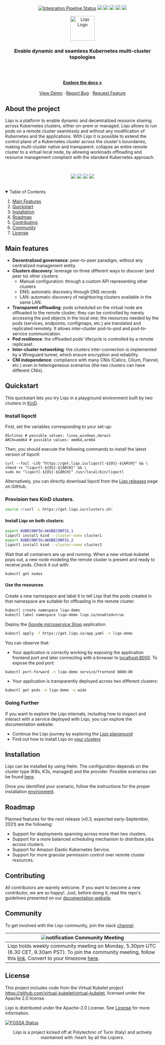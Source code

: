 <p align="center">
  <a href="https://github.com/liqotech/liqo/actions"><img src="https://github.com/liqotech/liqo/workflows/Go/badge.svg" alt="Integration Pipeline Status"></a>
  <a href="https://goreportcard.com/report/github.com/liqotech/liqo"><img src=https://goreportcard.com/badge/github.com/liqotech/liqo></a>
  <a href="https://coveralls.io/github/liqotech/liqo" alt="Liqo Test Coverage"><img src=https://coveralls.io/repos/github/liqotech/liqo/badge.svg?branch=master></a>
  <a href="https://app.fossa.com/projects/git%2Bgithub.com%2FLiqoTech%2Fliqo?ref=badge_shield" alt="FOSSA Status"><img src="https://app.fossa.com/api/projects/git%2Bgithub.com%2FLiqoTech%2Fliqo.svg?type=shield"/></a>
  <a href="https://join.slack.com/t/liqo-io/shared_invite/zt-h20212gg-g24YvN6MKiD9bacFeqZttQ"><img src=https://img.shields.io/badge/slack-liqo.io-yellow></a>
  <a href="https://twitter.com/liqo_io"><img src=https://img.shields.io/twitter/url/https/twitter.com/liqo_io.svg?style=social&label=Follow%20%40liqo_io></a>

  <br />
  <br />

  <a href="https://github.com/liqotech/liqo">
    <img alt="Liqo Logo" src="https://doc.liqo.io/images/logo-liqo-blue.svg" height="80">
  </a>

  <h3 align="center">Enable dynamic and seamless Kubernetes multi-cluster topologies</h3>
  <br />
  <br />
</p>

<p align="center">
    <a href="https://doc.liqo.io/"><strong>Explore the docs »</strong></a>
    <br />
    <br />
    <a href="https://www.youtube.com/watch?v=tHCKGwnmuAA&t=1s&ab_channel=Liqo">View Demo</a>
    ·
    <a href="https://github.com/liqotech/liqo/issues/new?assignees=&labels=&template=bug_report.md&title=">Report Bug</a>
    ·
    <a href="https://github.com/liqotech/liqo/issues/new?assignees=&labels=enhancement&template=feature_request.md&title=%5BFeature%5D">Request Feature</a>
</p>

## About the project

Liqo is a platform to enable dynamic and decentralized resource sharing across Kubernetes clusters, either on-prem or managed. Liqo allows to run pods on a remote cluster seamlessly and without any modification of Kubernetes and the applications. With Liqo it is possible to extend the control plane of a Kubernetes cluster across the cluster's boundaries, making multi-cluster native and transparent: collapse an entire remote cluster to a virtual local node, by allowing workloads offloading and resource management compliant with the standard Kubernetes approach.

<br />
<p align="center">
  <a href="https://doc.liqo.io/installation/?provider=GKE"><img src=https://img.shields.io/badge/Google%20GKE-supported-green></a>
  <a href="https://doc.liqo.io/installation/?provider=AKS" ><img src=https://img.shields.io/badge/Azure%20AKS-supported-green></a>
  <a href="https://doc.liqo.io/installation/?provider=EKS"><img src=https://img.shields.io/badge/Amazon%20EKS-supported-green></a>
  <img src=https://img.shields.io/badge/Openshift-in%20progress-orange>
</p>
<br />

<details open="open">
  <summary>Table of Contents</summary>
  <ol>
    <li><a href="#mainfeatures">Main Features</li>
    <li><a href="#quickstart">Quickstart</a></li>
    <li><a href="#installation">Installation</a></li>
    <li><a href="#roadmap">Roadmap</a></li>
    <li><a href="#contributing">Contributing</a></li>
    <li><a href="#community">Community</a></li>
    <li><a href="#license">License</a></li>
  </ol>
</details>

## Main features

* **Decentralized governance**: peer-to-peer paradigm, without any centralized management entity.
* **Clusters discovery**: leverage on three different ways to discover (and peer to) other clusters:
  * Manual configuration: through a custom API representing other clusters
  * DNS: automatic discovery through DNS records
  * LAN: automatic discovery of neighboring clusters available in the same LAN.
* **Transparent offloading**: pods scheduled on the virtual node are offloaded to the remote cluster; they can be controlled by merely accessing the pod objects in the local one; the resources needed by the pods (services, endpoints, configmaps, etc.) are translated and replicated remotely. It allows inter-cluster pod-to-pod and pod-to-service communication.
* **Pod resilience**: the offloaded pods' lifecycle is controlled by a remote replicaset.
* **Inter-cluster networking**: the clusters inter-connection is implemented by a Wireguard tunnel, which ensure encryption and reliability.
* **CNI independence**: compliance with many CNIs (Calico, Cilium, Flannel, etc.) even in heterogeneous scenarios (the two clusters can have different CNIs).

## Quickstart

This quickstart lets you try Liqo in a playground environment built by two clusters in [KinD](https://kind.sigs.k8s.io/).

### Install liqoctl

First, set the variables corresponding to your set-up:

```
OS=linux # possible values: linux,windows,darwin
ARCH=amd64 # possible values: amd64,arm64 
```

Then, you should execute the following commands to install the latest version of liqoctl:

```
curl --fail -LSO "https://get.liqo.io/liqoctl-${OS}-${ARCH}" && \
chmod +x "liqoctl-${OS}-${ARCH}" && \
sudo mv "liqoctl-${OS}-${ARCH}" /usr/local/bin/liqoctl
```

Alternatively, you can directly download liqoctl from the [Liqo releases](https://github.com/liqotech/liqo/releases/) page on GitHub.


### __Provision__ two KinD clusters.

```bash
source <(curl -L https://get.liqo.io/clusters.sh)
```

#### __Install__ Liqo on both clusters:

```bash
export KUBECONFIG=$KUBECONFIG_1
liqoctl install kind --cluster-name cluster1
export KUBECONFIG=$KUBECONFIG_2
liqoctl install kind --cluster-name cluster2
```

Wait that all containers are up and running. When a new virtual-kubelet pops out, a new node modeling the remote cluster is present and ready to receive pods. Check it out with:

```bash
kubectl get nodes
```

#### __Use__ the resources

Create a new namespace and label it to tell Liqo that the pods created in that namespace are suitable for offloading in the remote cluster.

```bash
kubectl create namespace liqo-demo
kubectl label namespace liqo-demo liqo.io/enabled=true
```

Deploy the [Google microservice Shop](https://github.com/GoogleCloudPlatform/microservices-demo) application. 

```bash
kubectl apply -f https://get.liqo.io/app.yaml -n liqo-demo
```

You can observe that:

* Your application is correctly working by exposing the application frontend port and later connecting with a browser to [localhost:8000](localhost:8000). To expose the pod port:

```bash
kubectl port-forward -n liqo-demo service/frontend 8080:80
```

* Your application is transparently deployed across two different clusters:

```bash
kubectl get pods -n liqo-demo -o wide  
```

### Going Further

If you want to explore the Liqo internals, including how to inspect and interact with a service deployed with Liqo, you can explore the documentation website:

* Continue the Liqo journey by exploring the [Liqo playground](https://doc.liqo.io/gettingstarted/)
* Find out how to install Liqo on [your clusters](https://doc.liqo.io/installation/)

## Installation

Liqo can be installed by using Helm. The configuration depends on the cluster type (K8s, K3s, managed) and the provider. Possible scenarios can be found [here](https://doc.liqo.io/user/install/pre-install/).

Once you identified your scenario, follow the instructions for the proper installation [environment]("https://doc.liqo.io/user/install/").

## Roadmap

Planned features for the next release (v0.3, expected early-September, 2021) are the following:

* Support for deployments spanning across more than two clusters.
* Support for a more balanced scheduling mechanism to distribute jobs across clusters.
* Support for Amazon Elastic Kubernetes Service.
* Support for more granular permission control over remote cluster resources.

## Contributing

All contributors are warmly welcome. If you want to become a new contributor, we are so happy!. Just, before doing it, read the repo's guidelines presented on our [documentation website](https://doc.liqo.io/contributing/).

## Community

To get involved with the Liqo community, join the slack [channel](https://join.slack.com/t/liqo-io/shared_invite/zt-h20212gg-g24YvN6MKiD9bacFeqZttQ).

|![notification](docs/images/readme/bell-outline-badged.svg) Community Meeting|
|------------------|
|Liqo holds weekly community meeting on Monday, 5.30pm UTC (6.30 CET, 9.30am PST). To join the community meeting, follow this [link](https://meet.google.com/dyr-ieso-smu). Convert to your timezone [here](https://www.thetimezoneconverter.com/?t=17:30&tz=UTC%20%28Universal%20Time%20Coordinated%29).|

## License

This project includes code from the  Virtual Kubelet project https://github.com/virtual-kubelet/virtual-kubelet, licensed under the Apache 2.0 license.

Liqo is distributed under the Apache-2.0 License. See [License](LICENSE) for more information.

[![FOSSA Status](https://app.fossa.com/api/projects/git%2Bgithub.com%2Fliqotech%2Fliqo.svg?type=large)](https://app.fossa.com/projects/git%2Bgithub.com%2Fliqotech%2Fliqo?ref=badge_large)

<p align="center">
Liqo is a project kicked off at Polytechnic of Turin (Italy) and actively maintained with :heart: by all the Liqoers.
</p>
